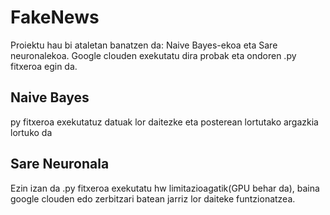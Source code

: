 # FakeNews
Proiektu hau bi ataletan banatzen da: Naive Bayes-ekoa eta Sare neuronalekoa.
Google clouden exekutatu dira probak eta ondoren .py fitxeroa egin da.

## Naive Bayes
py fitxeroa exekutatuz datuak lor daitezke eta posterean lortutako argazkia lortuko da

## Sare Neuronala
Ezin izan da .py fitxeroa exekutatu hw limitazioagatik(GPU behar da), baina google clouden edo zerbitzari batean jarriz lor daiteke funtzionatzea.

